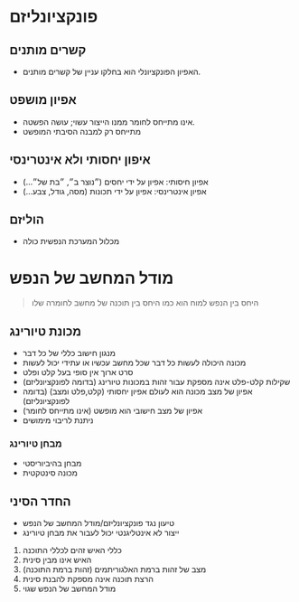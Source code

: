 # פונקציונליזם
## קשרים מותנים
- האפיון הפונקציונלי הוא בחלקו עניין של קשרים מותנים. 
## אפיון מושפט
- אינו מתייחס לחומר ממנו הייצור עשוי; עושה הפשטה.
- מתייחס רק למבנה הסיבתי המופשט
## איפון יחסותי ולא אינטרינסי
- אפיון חיסותי: אפיון על ידי יחסים (״נוצר ב״, ״בת של״...)
- אפיון אינטרינסי: אפיון על ידי תכונות (מסה, גודל, צבע...)
## הוליזם
- מכלול המערכת הנפשית כולה
# מודל המחשב של הנפש
> היחס בין הנפש למוח הוא כמו היחס בין תוכנה של מחשב לחומרה שלו
## מכונת טיורינג
- מנגון חישוב כללי של כל דבר
- מכונה היכולה לעשות כל דבר שכל מחשב עכשיו או עתידי יכול לעשות
- סרט ארוך אין סופי בעל קלט ופלט 
- שקילות קלט-פלט אינה מספקת עבור זהות במכונות טיורינג (בדומה לפונקציונליזם)
- אפיון של מצב מכונה הוא לעולם אפיון יחסותי (קלט,פלט ומצב) (בדומה לפונקציונליזם)
- אפיון של מצב חישובי הוא מופשט (אינו מתייחס לחומר)
- ניתנת לריבוי מימושים
### מבחן טיורינג
- מבחן בהיביוריסטי
- מכונה סינטקטית
## החדר הסיני
- טיעון נגד פונקציונליזם/מודל המחשב של הנפש
- ייצור לא אינטליגנטי יכול לעבור את מבחן טיורינג
1. כללי האיש זהים לכללי התוכנה
2. האיש אינו מבין סינית
3. מצב של זהות ברמת האלגוריתמים (זהות ברמת התוכנה)
4. הרצת תוכנה אינה מספקת להבנת סינית
5. מודל המחשב של הנפש שגוי